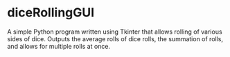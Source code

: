 # diceRollingGUI
A simple Python program written using Tkinter that allows rolling of various sides of dice. Outputs the average rolls of dice rolls, the summation of rolls, and allows for multiple rolls at once. 
